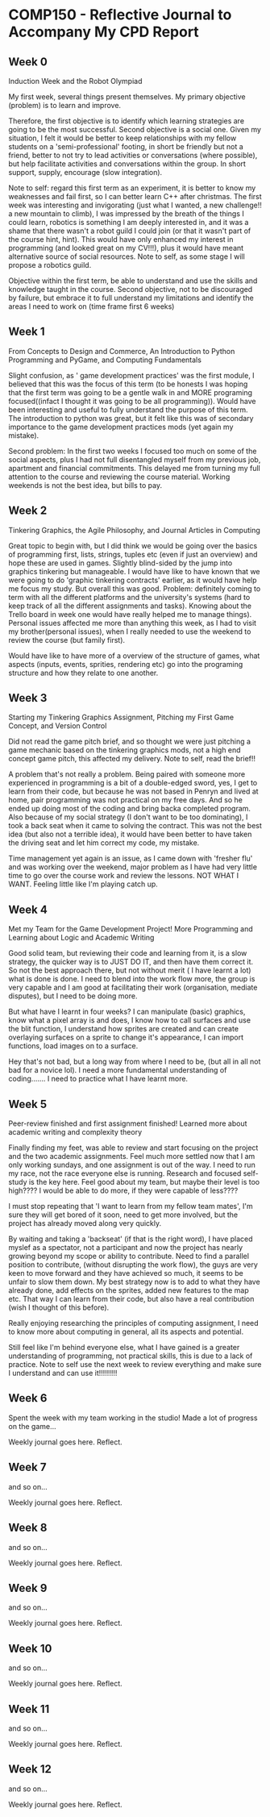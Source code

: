 # COMP150 - Reflective Journal to Accompany My CPD Report





## Week 0

Induction Week and the Robot Olympiad

My first week, several things present themselves. My primary objective (problem) is to learn and improve. 

Therefore, the first objective is to identify which learning strategies are going to be the most successful. Second objective is a social one. Given my situation, I felt it would be better to keep relationships with my fellow students on a 'semi-professional' footing, in short be friendly but not a friend, better to not try to lead activities or conversations (where possible), but help facilitate activities and conversations within the group. In short support, supply, encourage (slow integration).
 
Note to self: regard this first term as an experiment, it is better to know my weaknesses and fail first, so I can better learn C++ after christmas. The first week was interesting and invigorating (just what I wanted, a new challenge!! a new mountain to climb), I was impressed by the breath of the things I could learn, robotics is something I am deeply interested in, and it was a shame that there wasn't a robot guild I could join (or that it wasn't part of the course hint, hint). This would have only enhanced my interest in 
programming (and looked great on my CV!!!), plus it would have meant alternative source of social resources. Note to self, as some stage I will propose a robotics guild.

Objective within the first term, be able to understand and use the skills and knowledge taught in the course. Second objective, not to be discouraged by failure, but embrace it to full understand my limitations and identify the areas I need to work on (time frame first 6 weeks)


## Week 1

From Concepts to Design and Commerce, An Introduction to Python Programming and PyGame, and Computing Fundamentals

Slight confusion, as ' game development practices' was the first module, I believed that this was the focus of this term (to be honests I was hoping that the first term was going to be a gentle walk in and MORE programing focused((infact I thought it was going to be all programming)). Would have been interesting and useful to fully understand the purpose of this term. The introduction to python was great, but it felt like this was of secondary importance to the game development practices mods (yet again my mistake).

Second problem: In the first two weeks I focused too much on some of the social aspects, plus I had not full disentangled myself from my previous job, apartment and financial commitments. This delayed me from turning my full attention to the course and reviewing the course material. Working weekends is not the best idea, but bills to pay.


## Week 2

Tinkering Graphics, the Agile Philosophy, and Journal Articles in Computing

Great topic to begin with, but I did think we would be going over the basics of programming first, lists, strings, tuples etc (even if just an overview) and hope these are used in games. Slightly blind-sided by the jump into graphics tinkering but manageable. I would have like to have known that we were going to do 'graphic tinkering contracts' earlier, as it would have help me focus my study. But overall this was good. Problem: definitely coming to term with all the different platforms and the university's systems (hard to keep track of all the different assignments and tasks). Knowing about the Trello board in week one would have really helped me to manage things). Personal issues affected me more than anything this week, as I had to visit my brother(personal issues), when I really needed to use the weekend to review the course (but family first).

Would have like to have more of a overview of the structure of games, what aspects (inputs, events, sprities, rendering etc) go into the programing structure and how they relate to one another.


## Week 3

Starting my Tinkering Graphics Assignment, Pitching my First Game Concept, and Version Control

Did not read the game pitch brief, and so thought we were just pitching a game mechanic based on the tinkering graphics mods, not a high end concept game pitch, this affected my delivery. Note to self, read the brief!!

A problem that's not really a problem. Being paired with someone more experienced in programming is a bit of a double-edged sword, yes, I get to learn from their code, but because he was not based in Penryn and lived at home, pair programming was not practical on my free days. And so he ended up doing most of the coding and bring backa completed program. Also because of my social strategy (I don't want to be too dominating), I took a back seat when it came to solving the contract. This was not the best idea (but also not a terrible idea), it would have been better to have taken the driving seat and let him correct my code, my mistake. 

Time management yet again is an issue, as I came down with 'fresher flu' and was working over the weekend, major problem as I have had very little time to go over the course work and review the lessons. NOT WHAT I WANT. Feeling little like I'm playing catch up.


## Week 4

Met my Team for the Game Development Project! More Programming and Learning about Logic and Academic Writing

Good solid team, but reviewing their code and learning from it, is a slow strategy, the quicker way is to JUST DO IT, and then have them correct it. So not the best approach
there, but not without merit ( I have learnt a lot) what is done is done. I need to blend into the work flow more, the group is very capable and I am good at facilitating 
their work (organisation, mediate disputes), but I need to be doing more.

But what have I learnt in four weeks? I can manipulate (basic) graphics, know what a pixel array is and does, I know how to call surfaces and use the blit function, I 
understand how sprites are created and can create overlaying surfaces on a sprite to change it's appearance, I can import functions, load images on to a surface. 

Hey that's not bad, but a long way from where I need to be, (but all in all not bad for a novice lol). I need a more fundamental understanding of coding.......
I need to practice what I have learnt more.

## Week 5

Peer-review finished and first assignment finished! Learned more about academic writing and complexity theory

Finally finding my feet, was able to review and start focusing on the project and the two academic assignments. Feel much more settled now that I am only working sundays, 
and one assignment is out of the way. I need to run my race, not the race everyone else is running. Research and focused self-study is the key here. Feel good about my team, 
but maybe their level is too high???? I would be able to do more, if they were capable of less????

I must stop repeating that 'I want to learn from my fellow team mates', I'm sure they will get bored of it soon, need to get more involved, but the project has already moved 
along very quickly. 

By waiting and taking a 'backseat' (if that is the right word), I have placed myslef as a spectator, not a participant and now the project has nearly growing
beyond my scope or ability to contribute. Need to find a parallel position to contribute, (without disrupting the work flow), the guys are very keen to move forward and 
they have achieved so much, it seems to be unfair to slow them down. My best strategy now is to add to what they have already done, add effects on the sprites, added new 
features to the map etc. That way I can learn from their code, but also have a real contribution (wish I thought of this before).

Really enjoying researching the principles of computing assignment, I need to know more about computing in general, all its aspects and potential.

Still feel like I'm behind everyone else, what I have gained is a greater understanding of programming, not practical skills, this is due to a lack of practice. Note to self
use the next week to review everything and make sure I understand and can use it!!!!!!!!!

## Week 6

Spent the week with my team working in the studio! Made a lot of progress on the game...

Weekly journal goes here. Reflect.

## Week 7

and so on...

Weekly journal goes here. Reflect.

## Week 8

and so on...

Weekly journal goes here. Reflect.

## Week 9

and so on...

Weekly journal goes here. Reflect.

## Week 10

and so on...

Weekly journal goes here. Reflect.

## Week 11

and so on...

Weekly journal goes here. Reflect.

## Week 12

and so on...

Weekly journal goes here. Reflect.
